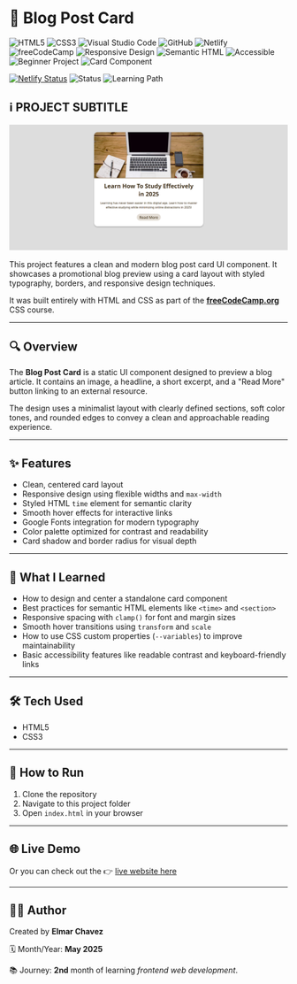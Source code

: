 # 📁 Blog Post Card

![HTML5](https://img.shields.io/badge/HTML5-E34F26?style=for-the-badge&logo=html5&logoColor=white)
![CSS3](https://img.shields.io/badge/CSS3-1572B6?style=for-the-badge&logo=css3&logoColor=white)
![Visual Studio Code](https://img.shields.io/badge/VS%20Code-007ACC?style=for-the-badge&logo=visual-studio-code&logoColor=white)
![GitHub](https://img.shields.io/badge/GitHub-181717?style=for-the-badge&logo=github&logoColor=white)
![Netlify](https://img.shields.io/badge/Netlify-00C7B7?style=for-the-badge&logo=netlify&logoColor=white)
![freeCodeCamp](https://img.shields.io/badge/freeCodeCamp-27273D?style=for-the-badge&logo=freecodecamp&logoColor=white)
![Responsive Design](https://img.shields.io/badge/Responsive%20Design-2196F3?style=for-the-badge&logo=responsive&logoColor=white)
![Semantic HTML](https://img.shields.io/badge/Semantic%20HTML-ff9800?style=for-the-badge)
![Accessible](https://img.shields.io/badge/Accessibility-A11Y-0052cc?style=for-the-badge)
![Beginner Project](https://img.shields.io/badge/Beginner%20Project-25D366?style=for-the-badge)
![Card Component](https://img.shields.io/badge/Card%20Component-Design-lightgrey?style=for-the-badge)

[![Netlify Status](https://api.netlify.com/api/v1/badges/47674e46-271a-4f1e-8590-c2887b53fb8d/deploy-status)](https://html-css-daily.netlify.app/design%20a%20blog%20post%20card/)
![Status](https://img.shields.io/badge/status-complete-brightgreen)
![Learning Path](https://img.shields.io/badge/learning%20path-month%202-blue)

## ℹ️ PROJECT SUBTITLE

![Screenshot of the project](./screenshot.png)

This project features a clean and modern blog post card UI component. It showcases a promotional blog preview using a card layout with styled typography, borders, and responsive design techniques.

It was built entirely with HTML and CSS as part of the [**freeCodeCamp.org**](https://www.freecodecamp.org/learn/full-stack-developer/) CSS course.

---

## 🔍 Overview

The **Blog Post Card** is a static UI component designed to preview a blog article. It contains an image, a headline, a short excerpt, and a "Read More" button linking to an external resource.

The design uses a minimalist layout with clearly defined sections, soft color tones, and rounded edges to convey a clean and approachable reading experience.

---

## ✨ Features

- Clean, centered card layout
- Responsive design using flexible widths and `max-width`
- Styled HTML `time` element for semantic clarity
- Smooth hover effects for interactive links
- Google Fonts integration for modern typography
- Color palette optimized for contrast and readability
- Card shadow and border radius for visual depth

---

## 🧠 What I Learned

- How to design and center a standalone card component
- Best practices for semantic HTML elements like `<time>` and `<section>`
- Responsive spacing with `clamp()` for font and margin sizes
- Smooth hover transitions using `transform` and `scale`
- How to use CSS custom properties (`--variables`) to improve maintainability
- Basic accessibility features like readable contrast and keyboard-friendly links

---

## 🛠️ Tech Used

- HTML5
- CSS3

---

## 🚀 How to Run

1. Clone the repository
2. Navigate to this project folder
3. Open `index.html` in your browser

---

## 🌐 Live Demo

Or you can check out the 👉 [live website here](https://html-css-daily.netlify.app/design%20a%20blog%20post%20card/)

---

## 🧑‍💻 Author

Created by **Elmar Chavez**

🗓️ Month/Year: **May 2025**

📚 Journey: **2nd** month of learning _frontend web development_.
